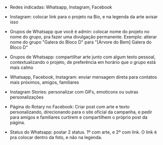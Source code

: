 * Redes indicadas: Whatsapp, Instagram, Facebook

* Instagram: colocar link para o projeto na Bio, e na legenda da arte avisar isso

* Grupos de Whatsapp que você é admin: colocar nome do projeto no nome do grupo, pra fazer uma divulgação permanente. Exemplo: alterar nome do grupo "Galera do Bloco D" para "[Árvore do Bem] Galera do Bloco D"

* Grupos de Whatsapp: compartilhar arte junto com algum texto pessoal, contextualizando o projeto, de preferência em horário que o grupo está mais calmo

* Whatsapp, Facebook, Instagram: enviar mensagem direta para contatos mais próximos, amigos, familiares

* Instagram Stories: personalizar com GIFs, emoticons ou outras personalizações

* Página do Rotary no Facebook: Criar post com arte e texto personalizando, direcionando para o site oficial da campanha, e pedir para amigos e familiares curtirem e compartilhem o próprio post da página.

* Status do Whatsapp: postar 2 status. 1º com arte, e 2º com link. O link é pra colocar dentro da foto, e não na legenda.
